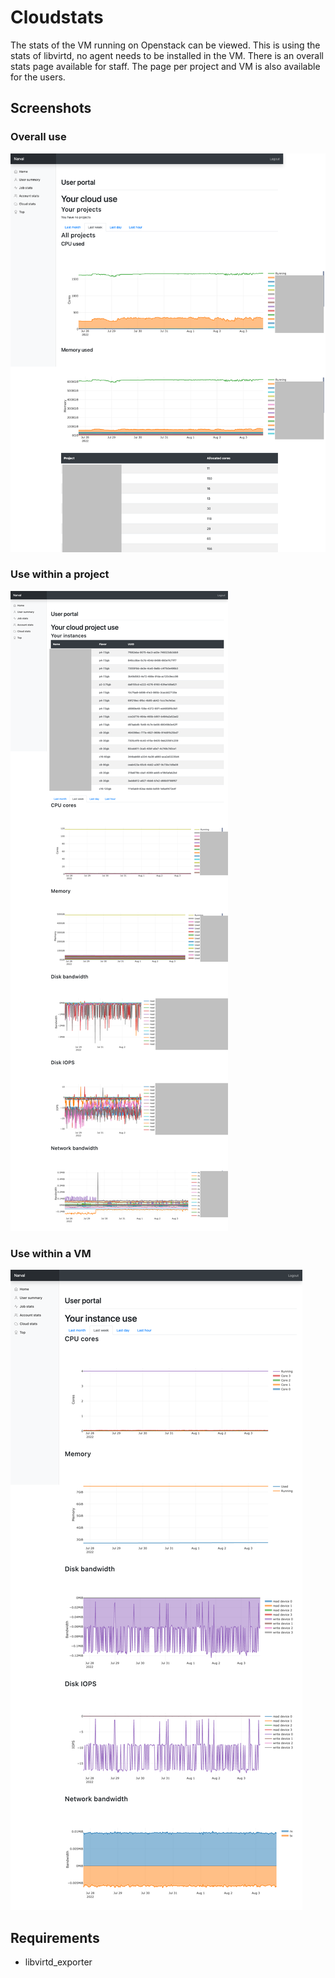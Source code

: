 # Cloudstats
The stats of the VM running on Openstack can be viewed. This is using the stats of libvirtd, no agent needs to be installed in the VM. There is an overall stats page available for staff. The page per project and VM is also available for the users.

## Screenshots
### Overall use
![Overall use](cloudstats.png)
### Use within a project
![Use within a project](cloudstats_project.png)
### Use within a VM
![Use within a VM](cloudstats_vm.png)

## Requirements

* libvirtd_exporter
